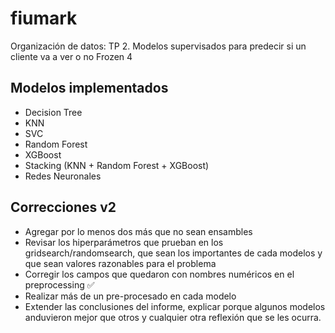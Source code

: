 # fiumark
Organización de datos: TP 2. Modelos supervisados para predecir si un cliente va a ver o no Frozen 4

## Modelos implementados
- Decision Tree
- KNN
- SVC
- Random Forest
- XGBoost
- Stacking (KNN + Random Forest + XGBoost)
- Redes Neuronales 

## Correcciones v2
- Agregar por lo menos dos más que no sean ensambles
- Revisar los hiperparámetros que prueban en los gridsearch/randomsearch, que sean los importantes de cada modelos y que sean valores razonables para el problema
- Corregir los campos que quedaron con nombres numéricos en el preprocessing :white_check_mark:
- Realizar más de un pre-procesado en cada modelo
- Extender las conclusiones del informe, explicar porque algunos modelos anduvieron mejor que otros y cualquier otra reflexión que se les ocurra.

